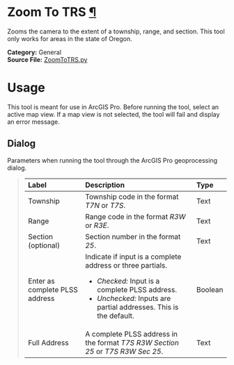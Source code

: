 # Zoom To TRS [¶](../README.md)

Zooms the camera to the extent of a township, range, and section. This tool only works for areas in the state of Oregon.

**Category:** General<br>
**Source File:** [ZoomToTRS.py](../tools/project/ZoomToTRS.py)

# Usage

This tool is meant for use in ArcGIS Pro. Before running the tool, select an active map view. If a map view is not selected, the tool will fail and display an error message.

## Dialog

Parameters when running the tool through the ArcGIS Pro geoprocessing dialog.

>| Label | Description | Type |
>| :--- | :--- | :--- |
>| Township | Township code in the format *T7N* or *T7S*. | Text |
>| Range | Range code in the format *R3W* or *R3E*. | Text |
>| Section (optional) | Section number in the format *25*. | Text |
>| Enter as complete PLSS address | Indicate if input is a complete address or three partials.<ul><li>*Checked:* Input is a complete PLSS address.</li><li>*Unchecked:* Inputs are partial addresses. This is the default.</li></ul> | Boolean |
>| Full Address | A complete PLSS address in the format *T7S R3W Section 25* or *T7S R3W Sec 25*. | Text |